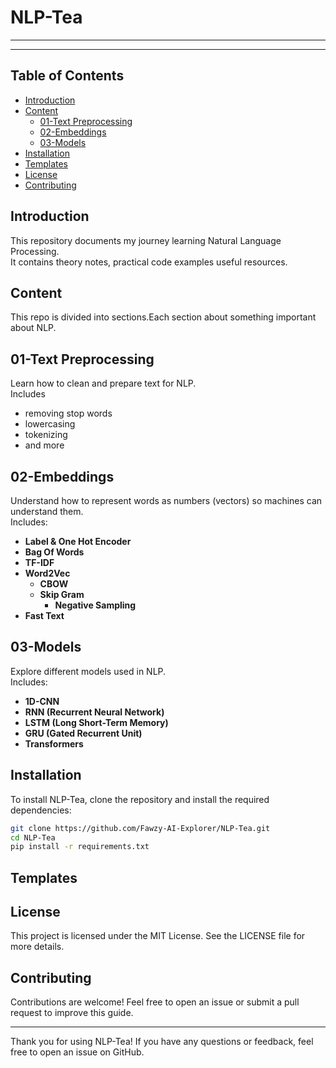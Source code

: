 # NLP-Tea 

---
---

## Table of Contents

- [Introduction](#introduction)
- [Content](#content)
  - [01-Text Preprocessing](#01-text-preprocessing)
  - [02-Embeddings](#02-embeddings)
  - [03-Models](#03-models)
- [Installation](#installation)
- [Templates](#templates)
- [License](#license)
- [Contributing](#contributing)

## Introduction

This repository documents my journey learning Natural Language Processing.   
It contains theory notes, practical code examples useful resources.   

## Content

This repo is divided into sections.Each section about something important about NLP.

## 01-Text Preprocessing

Learn how to clean and prepare text for NLP.  
Includes 
- removing stop words
- lowercasing
- tokenizing
- and more

## 02-Embeddings
 
Understand how to represent words as numbers (vectors) so machines can understand them.  
Includes:

- **Label & One Hot Encoder**
- **Bag Of Words**
- **TF-IDF**
- **Word2Vec**
   - **CBOW**
   - **Skip Gram**
     - **Negative Sampling**
- **Fast Text**

## 03-Models  
Explore different models used in NLP.   
Includes:

- **1D-CNN**
- **RNN (Recurrent Neural Network)**
- **LSTM (Long Short-Term Memory)**  
- **GRU (Gated Recurrent Unit)**  
- **Transformers**  

## Installation

To install NLP-Tea, clone the repository and install the required dependencies:

```sh
git clone https://github.com/Fawzy-AI-Explorer/NLP-Tea.git
cd NLP-Tea
pip install -r requirements.txt
```

## Templates

## License

This project is licensed under the MIT License. See the LICENSE file for more details.

## Contributing 

Contributions are welcome! Feel free to open an issue or submit a pull request to improve this guide.

---

Thank you for using NLP-Tea! If you have any questions or feedback, feel free to open an issue on GitHub.
